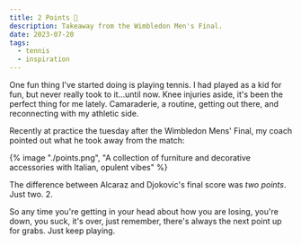 ```yaml
---
title: 2 Points 🎾
description: Takeaway from the Wimbledon Men's Final.
date: 2023-07-20
tags:
  - tennis	
  - inspiration
---
```

One fun thing I've started doing is playing tennis. I had played as a kid for fun, but never really took to it...until now. Knee injuries aside, it's been the perfect thing for me lately. Camaraderie, a routine, getting out there, and reconnecting with my athletic side.

Recently at practice the tuesday after the Wimbledon Mens' Final, my coach pointed out what he took away from the match:

{% image "./points.png", "A collection of furniture and decorative accessories with Italian, opulent vibes" %}

The difference between Alcaraz and Djokovic's final score was *two points*. 
Just two.
2.

So any time you're getting in your head about how you are losing, you're down, you suck, it's over, just remember, there's always the next point up for grabs. Just keep playing.